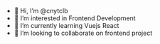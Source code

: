 - 👋 Hi, I’m @cnytclb
- 👀 I’m interested in Frontend Development 
- 🌱 I’m currently learning Vuejs React 
- 👀  I’m looking to collaborate on frontend project


<!---
cnytclb/cnytclb is a ✨ special ✨ repository because its `README.md` (this file) appears on your GitHub profile.
You can click the Preview link to take a look at your changes.
--->
